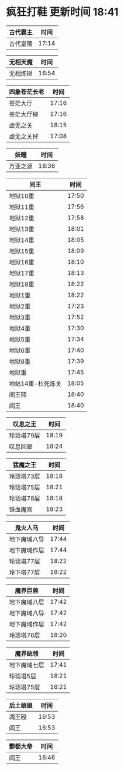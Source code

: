 # 疯狂打鞋 更新时间 18:41

| 古代霸主   | 时间    |
|--------|-------|
| 古代皇陵 | 17:14 |

| 无相天魔   | 时间    |
|--------|-------|
| 无相炼狱 | 16:54 |

| 四象苍茫长老   | 时间    |
|--------|-------|
| 苍茫大厅 | 17:16 |
| 苍茫大厅掉 | 17:16 |
| 虚无之关 | 18:15 |
| 虚无之关掉 | 17:08 |

| 妖瞳   | 时间    |
|--------|-------|
| 万亚之源 | 18:36 |

| 间王   | 时间    |
|--------|-------|
| 地狱10重 | 17:50 |
| 地狱11重 | 17:56 |
| 地狱12重 | 17:58 |
| 地狱13重 | 18:01 |
| 地狱14重 | 18:05 |
| 地狱15重 | 18:09 |
| 地狱16重 | 18:10 |
| 地狱17重 | 18:13 |
| 地狱18重 | 18:22 |
| 地狱1重 | 18:22 |
| 地狱2重 | 17:23 |
| 地狱3重 | 17:52 |
| 地狱4重 | 17:30 |
| 地狱5重 | 17:34 |
| 地狱6重 | 17:40 |
| 地狱8重 | 17:39 |
| 地狱重 | 17:45 |
| 地站14重-杜死炼关 | 18:05 |
| 间王熙 | 18:40 |
| 阎王 | 18:40 |

| 叹息之王   | 时间    |
|--------|-------|
| 玲珑塔79层 | 18:19 |
| 叹息回廊 | 18:24 |

| 猛魔之王   | 时间    |
|--------|-------|
| 玲珑塔73层 | 18:18 |
| 玲珑塔75层 | 18:21 |
| 玲珑塔78层 | 18:18 |
| 铁血魔宫 | 18:23 |

| 鬼火人马   | 时间    |
|--------|-------|
| 地下魔域八导 | 17:44 |
| 地下魔域作层 | 17:44 |
| 玲珑塔77层 | 18:22 |
| 玲下塔77层 | 18:22 |

| 魔界巨兽   | 时间    |
|--------|-------|
| 地下魔域八层 | 17:42 |
| 地下魔域八导 | 17:42 |
| 地下魔域作层 | 17:42 |
| 玲珑塔76层 | 18:20 |

| 魔界统领   | 时间    |
|--------|-------|
| 地下魔域七层 | 17:41 |
| 玲珑塔5层 | 18:21 |
| 玲珑塔75层 | 18:21 |

| 后土娘娘   | 时间    |
|--------|-------|
| 凋王殴 | 16:53 |
| 阎王 | 16:53 |

| 酆都大帝   | 时间    |
|--------|-------|
| 阎王 | 16:46 |